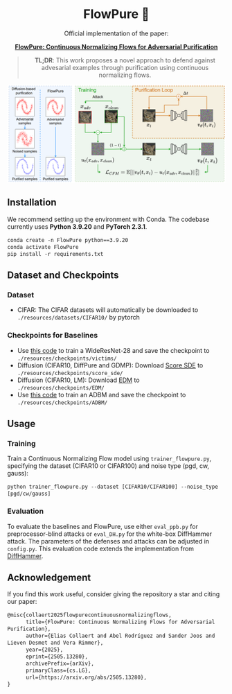 <div align="center">

# FlowPure :ocean:
Official implementation of the paper:

**[FlowPure: Continuous Normalizing Flows for Adversarial Purification](https://arxiv.org/abs/2505.13280v1)**

> **TL;DR**: This work proposes a novel approach to defend against advesarial examples through purification using continuous normalizing flows.

![FlowPure](<resources/figure/diagram.png>)

</div>

## Installation
We recommend setting up the environment with Conda. The codebase currently uses **Python 3.9.20** and **PyTorch 2.3.1**.
```
conda create -n FlowPure python==3.9.20
conda activate FlowPure
pip install -r requirements.txt
```

## Dataset and Checkpoints

### Dataset
- CIFAR: The CIFAR datasets will automatically be downloaded to `./resources/datasets/CIFAR10/` by pytorch

### Checkpoints for Baselines
- Use [this code](https://github.com/bmsookim/wide-resnet.pytorch) to train a WideResNet-28 and save the checkpoint to `./resources/checkpoints/victims/`
- Diffusion (CIFAR10, DiffPure and GDMP): Download [Score SDE](https://github.com/yang-song/score_sde_pytorch) to `./resources/checkpoints/score_sde/`
- Diffusion (CIFAR10, LM): Download [EDM](https://drive.google.com/drive/folders/1mQoH6WbnfItphYKehWVniZmq9iixRn8L?usp=sharing) to `./resources/checkpoints/EDM/`
- Use [this code](https://github.com/LixiaoTHU/ADBM) to train an ADBM and save the checkpoint to `./resources/checkpoints/ADBM/`

## Usage

### Training
Train a Continuous Normalizing Flow model using `trainer_flowpure.py`, specifying the dataset (CIFAR10 or CIFAR100) and noise type (pgd, cw, gauss):
```
python trainer_flowpure.py --dataset [CIFAR10/CIFAR100] --noise_type [pgd/cw/gauss]
```

### Evaluation
To evaluate the baselines and FlowPure, use either `eval_ppb.py` for preprocessor-blind attacks or `eval_DH.py` for the white-box DiffHammer attack. The parameters of the defenses and attacks can be adjusted in `config.py`. This evaluation code extends the implementation from [DiffHammer](https://github.com/Ka1b0/DiffHammer).


## Acknowledgement
If you find this work useful, consider giving the repository a star and citing our paper:

```
@misc{collaert2025flowpurecontinuousnormalizingflows,
      title={FlowPure: Continuous Normalizing Flows for Adversarial Purification}, 
      author={Elias Collaert and Abel Rodríguez and Sander Joos and Lieven Desmet and Vera Rimmer},
      year={2025},
      eprint={2505.13280},
      archivePrefix={arXiv},
      primaryClass={cs.LG},
      url={https://arxiv.org/abs/2505.13280}, 
}
```
